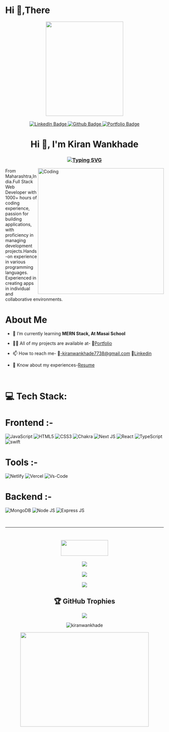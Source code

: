 <!-- ![MasterHead](https://blog.hubspot.com/hs-fs/hubfs/7a8f8d634013568124e130728834d47a.gif?width=1500&name=7a8f8d634013568124e130728834d47a.gif) -->
<h1 align="left">Hi 👋,There</h1>
<!-- <div id="header" align="left">
  <img src="https://media.giphy.com/media/M9gbBd9nbDrOTu1Mqx/giphy.gif" width="100"/>
  <img src="https://camo.githubusercontent.com/374987f773148e46b1851b9e3bc4bf71b182562dd002620ef3e4263cb3997130/68747470733a2f2f6d69726f2e6d656469756d2e636f6d2f6d61782f3837352f312a7164415731546a434e353768316c6275757a766368672e676966" width='300'/>
</div> -->
<div  align="center">
  <img width='70%' src="https://media.giphy.com/media/dWesBcTLavkZuG35MI/giphy.gif" width="600" height="300"/>
</div>
</br>
<div id="badges" align="center">
  <a href="https://www.linkedin.com/in/kiran-wankhade-kiran-wankhade-837965182/">
    <img src="https://img.shields.io/badge/LinkedIn-blue?style=for-the-badge&logo=linkedin&logoColor=white" alt="LinkedIn Badge"/>
  </a>
  <a href="https://github.com/kiranwankhade">
    <img src="https://img.shields.io/badge/Github-red?style=for-the-badge&logo=github&logoColor=white" alt="Github Badge"/>
  </a>
  <a href="https://kiranwankhade.github.io/">
    <img src="https://img.shields.io/badge/Portfolio-blue?style=for-the-badge&logo=Codecov&logoColor=white" alt="Portfolio Badge"/>
  </a>
</div>
<h1 align="center">Hi 👋, I'm Kiran Wankhade</h1>

<h3 align="center"><a align="center" href="https://git.io/typing-svg"><img src="https://readme-typing-svg.herokuapp.com?font=Fira+Code&pause=1&center=true&vCenter=true&width=250&height=40&lines=Full+Stack+Developer" alt="Typing SVG" /></a></h3>

<img align="right" alt="Coding" width="400" src="https://camo.githubusercontent.com/374987f773148e46b1851b9e3bc4bf71b182562dd002620ef3e4263cb3997130/68747470733a2f2f6d69726f2e6d656469756d2e636f6d2f6d61782f3837352f312a7164415731546a434e353768316c6275757a766368672e676966" />

From Maharashtra,India.Full Stack Web Developer with 1000+ hours of coding experience, passion for building applications, with proficiency in managing development projects.Hands-on experience in various programming languages. Experienced in creating apps in individual and collaborative environments.</br>


# About Me

- 🌱 I’m currently learning **MERN Stack, At Masai School**

- 👨‍💻 All of my projects are available at- 📑[Portfolio](https://kiranwankhade.github.io/)

- 📫 How to reach me- 📧-kiranwankhade7738@gmail.com 📌[Linkedin](https://www.linkedin.com/in/kiran-wankhade-kiran-wankhade-837965182/)

- 📄 Know about my experiences-[Resume](https://drive.google.com/file/d/1EMEVNUthn9N6BL4VRy9gAvVWpap44duz/view?usp=share_link)
<br>


# 💻 Tech Stack:
# Frontend :-
![JavaScript](https://img.shields.io/badge/javascript-%23323330.svg?style=for-the-badge&logo=javascript&logoColor=%23F7DF1E) 
![HTML5](https://img.shields.io/badge/html5-%23E34F26.svg?style=for-the-badge&logo=html5&logoColor=white) 
![CSS3](https://img.shields.io/badge/css3-%231572B6.svg?style=for-the-badge&logo=css3&logoColor=white) 
![Chakra](https://img.shields.io/badge/chakra-%234ED1C5.svg?style=for-the-badge&logo=chakraui&logoColor=white) 
![Next JS](https://img.shields.io/badge/Next-black?style=for-the-badge&logo=next.js&logoColor=white) 
![React](https://img.shields.io/badge/react-%2320232a.svg?style=for-the-badge&logo=react&logoColor=%2361DAFB) 
![TypeScript](https://img.shields.io/badge/typescript-%23007ACC.svg?style=for-the-badge&logo=typescript&logoColor=white) 
![swift](https://img.shields.io/badge/swift-black.svg?style=for-the-badge&logo=swift&logoColor=orange&color=white)

# Tools :-
![Netlify](https://img.shields.io/badge/netlify-%23000000.svg?style=for-the-badge&logo=netlify&logoColor=#00C7B7) 
![Vercel](https://img.shields.io/badge/vercel-%231572B6.svg?style=for-the-badge&logo=vercel&logoColor=white) 
![Vs-Code](https://img.shields.io/badge/vscode-%23E34F26.svg?style=for-the-badge&logo=visualstudio&logoColor=white) 

# Backend :-
![MongoDB](https://img.shields.io/badge/MongoDB-%2338B2AC.svg?style=for-the-badge&logo=MongoDB&logoColor=white) 
![Node JS](https://img.shields.io/badge/Node-%23E34F26.svg?style=for-the-badge&logo=node.js&logoColor=white) 
![Express JS](https://img.shields.io/badge/Node-%23E34F26.svg?style=for-the-badge&logo=express.js&logoColor=white) 


</br>
<hr>



<div align="center" >
  <h1 align='center'>
<img width='150' height='50' src="https://camo.githubusercontent.com/81e598418a780d07b9e23fd717200fca0f18dee49d78507f03f7eea1c1d23fbb/687474703a2f2f692e696d6775722e636f6d2f513754515948782e706e67" />
</h1>

![](https://github-readme-stats.vercel.app/api?username=kiranwankhade&theme=vue-dark&hide_border=false&include_all_commits=false&count_private=false)<br/><br/>
![](https://github-readme-streak-stats.herokuapp.com/?user=kiranwankhade&theme=vue-dark&hide_border=false)<br/><br/>
![](https://github-readme-stats.vercel.app/api/top-langs/?username=kiranwankhade&theme=vue-dark&hide_border=false&include_all_commits=false&count_private=false&layout=compact)<br/>
  
  
  
## 🏆 GitHub Trophies
![](https://github-profile-trophy.vercel.app/?username=kiranwankhade&theme=gitdimmed&no-frame=true&no-bg=true&margin-w=4)
  

<p> <img src="https://komarev.com/ghpvc/?username=kiranwankhade&label=Profile%20views&color=0e75b6&style=flat" alt="kiranwankhade" /> </p>
  
</div>


<div  align="center">
  <img width='90%' src="https://c4.wallpaperflare.com/wallpaper/688/1001/281/coding-developer-quotes-technology-wallpaper-preview.jpg" width="600" height="300"/>
</div>
